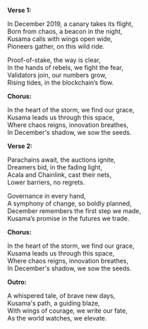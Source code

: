 **Verse 1:**

In December 2019, a canary takes its flight,  
Born from chaos, a beacon in the night,  
Kusama calls with wings open wide,  
Pioneers gather, on this wild ride.

Proof-of-stake, the way is clear,  
In the hands of rebels, we fight the fear,  
Validators join, our numbers grow,  
Rising tides, in the blockchain’s flow.

**Chorus:**

In the heart of the storm, we find our grace,  
Kusama leads us through this space,  
Where chaos reigns, innovation breathes,  
In December's shadow, we sow the seeds.

**Verse 2:**

Parachains await, the auctions ignite,  
Dreamers bid, in the fading light,  
Acala and Chainlink, cast their nets,  
Lower barriers, no regrets.

Governance in every hand,  
A symphony of change, so boldly planned,  
December remembers the first step we made,  
Kusama’s promise in the futures we trade.

**Chorus:**

In the heart of the storm, we find our grace,  
Kusama leads us through this space,  
Where chaos reigns, innovation breathes,  
In December's shadow, we sow the seeds.

**Outro:**

A whispered tale, of brave new days,  
Kusama's path, a guiding blaze,  
With wings of courage, we write our fate,  
As the world watches, we elevate.